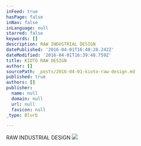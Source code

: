 ```yaml
---
inFeed: true
hasPage: false
inNav: false
inLanguage: null
starred: false
keywords: []
description: RAW INDUSTRIAL DESIGN
datePublished: '2016-04-01T16:40:28.242Z'
dateModified: '2016-04-01T16:39:48.759Z'
title: KIOTO RAW DESIGN
author: []
sourcePath: _posts/2016-04-01-kioto-raw-design.md
published: true
authors: []
publisher:
  name: null
  domain: null
  url: null
  favicon: null
_type: Blurb

---
```

RAW INDUSTRIAL DESIGN
![](https://the-grid-user-content.s3-us-west-2.amazonaws.com/0ff8813d-3713-4a43-954e-4d50b0fb255c.jpg)